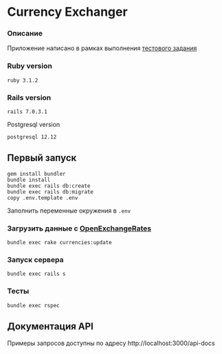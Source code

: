 # Currency Exchanger

### Описание

Приложение написано в рамках выполнения [тестового задания](https://github.com/aristofun/webdevdao/blob/master/test_assignments/currency_exchange_rails_api.md)

### Ruby version

```
ruby 3.1.2
```

### Rails version

```
rails 7.0.3.1
```

Postgresql version

```
postgresql 12.12
```

## Первый запуск

```
gem install bundler
bundle install
bundle exec rails db:create
bundle exec rails db:migrate
copy .env.template .env
```

Заполнить переменные окружения в `.env`

### Загрузить данные с [OpenExchangeRates](https://openexchangerates.org/)

```
bundle exec rake currencies:update
```

### Запуск сервера

```
bundle exec rails s
```

### Тесты

```
bundle exec rspec
```

## Документация API

Примеры запросов доступны по адресу http://localhost:3000/api-docs
